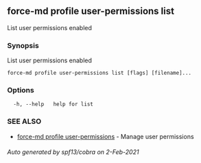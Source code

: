 ## force-md profile user-permissions list

List user permissions enabled

### Synopsis

List user permissions enabled

```
force-md profile user-permissions list [flags] [filename]...
```

### Options

```
  -h, --help   help for list
```

### SEE ALSO

* [force-md profile user-permissions](force-md_profile_user-permissions.md)	 - Manage user permissions

###### Auto generated by spf13/cobra on 2-Feb-2021
